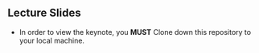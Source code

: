 ## Lecture Slides

* In order to view the keynote, you **MUST** Clone down this repository to your local machine.
